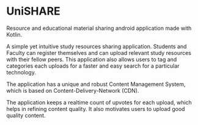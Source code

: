 # UniSHARE
Resource and educational material sharing android application made with Kotlin.

A simple yet intuitive study resources sharing application. Students and Faculty can register themselves and can upload relevant study resources with their fellow peers. This application also allows users to tag and categories each uploads for a faster and easy search for a particular technology.

The application has a unique and robust Content Management System, which is based on Content-Delivery-Network (CDN). 

The application keeps a realtime count of upvotes for each upload, which helps in refining content quality. It also motivates users to upload good quality content.
